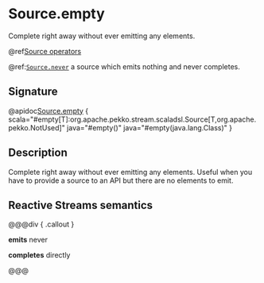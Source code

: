 # Source.empty

Complete right away without ever emitting any elements.

@ref[Source operators](../index.md#source-operators)

@ref:[`Source.never`](never.md) a source which emits nothing and never completes.

## Signature

@apidoc[Source.empty](Source$) { scala="#empty[T]:org.apache.pekko.stream.scaladsl.Source[T,org.apache.pekko.NotUsed]" java="#empty()" java="#empty(java.lang.Class)" }


## Description

Complete right away without ever emitting any elements. Useful when you have to provide a source to
an API but there are no elements to emit.

## Reactive Streams semantics

@@@div { .callout }

**emits** never

**completes** directly

@@@

